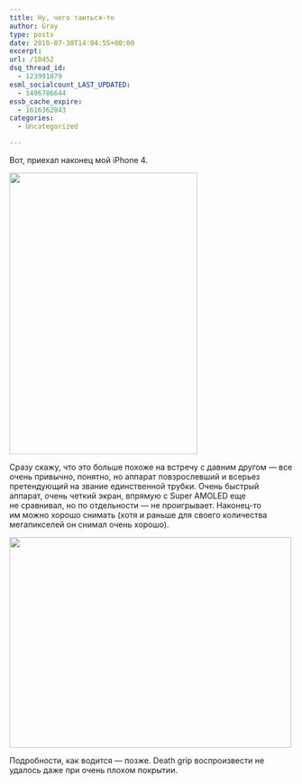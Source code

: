 ```yaml
---
title: Ну, чего таиться-то
author: Gray
type: posts
date: 2010-07-30T14:04:55+00:00
excerpt:
url: /10452
dsq_thread_id:
  - 123991879
esml_socialcount_LAST_UPDATED:
  - 1496786644
essb_cache_expire:
  - 1616362043
categories:
  - Uncategorized

---
```








Вот, приехал наконец мой iPhone 4.

<img src="https://i2.wp.com/img-fotki.yandex.ru/get/5103/gray7400.90/0_46f43_13c0b38_L.jpg?resize=333%2C500" width="333" height="500" title="" alt="" border="0" data-recalc-dims="1" /> 

Сразу скажу, что это больше похоже на&nbsp;встречу с&nbsp;давним другом&nbsp;&mdash; все очень привычно, понятно, но&nbsp;аппарат повзрослевший и&nbsp;всерьез претендующий на&nbsp;звание единственной трубки. Очень быстрый аппарат, очень четкий экран, впрямую с&nbsp;Super AMOLED еще не&nbsp;сравнивал, но&nbsp;по&nbsp;отдельности&nbsp;&mdash; не&nbsp;проигрывает. Наконец-то им&nbsp;можно хорошо снимать (хотя и&nbsp;раньше для своего количества мегапикселей он&nbsp;снимал очень хорошо).

[<img src="https://i0.wp.com/img-fotki.yandex.ru/get/4802/gray7400.90/0_46f41_cba41a6f_L.jpg?resize=500%2C374" width="500" height="374" title="" alt="" border="0" data-recalc-dims="1" />][1]

Подробности, как водится&nbsp;&mdash; позже. Death grip воспроизвести не удалось даже при очень плохом покрытии.

 [1]: http://fotki.yandex.ru/users/gray7400/view/290625/